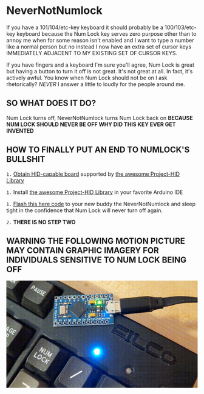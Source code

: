 # NeverNotNumlock

If you have a 101/104/etc-key keyboard it should probably be a 100/103/etc-key keyboard because the Num Lock key serves zero purpose other than to annoy me when for some reason isn't enabled and I want to type a number like a normal person but no instead I now have an extra set of cursor keys IMMEDIATELY ADJACENT TO MY EXISTING SET OF CURSOR KEYS.

If you have fingers and a keyboard I'm sure you'll agree, Num Lock is great but having a button to turn it off is not great.  It's not great at all.  In fact, it's actively awful.  You know when Num Lock should not be on I ask rhetorically? *NEVER* I answer a little to loudly for the people around me.

## SO WHAT DOES IT DO?

Num Lock turns off, NeverNotNumlock turns Num Lock back on **BECAUSE NUM LOCK SHOULD NEVER BE OFF WHY DID THIS KEY EVER GET INVENTED**

## HOW TO FINALLY PUT AN END TO NUMLOCK'S BULLSHIT

`1.` [Obtain HID-capable board](https://amzn.to/2Gie1Xu) supported by [the awesome Project-HID Library](https://github.com/NicoHood/HID)

`1.` Install [the awesome Project-HID Library](https://github.com/NicoHood/HID) in your favorite Arduino IDE

`1.` [Flash this here code](NeverNotNumlock.ino) to your new buddy the NeverNotNumlock and sleep tight in the confidence that Num Lock will never turn off again.

`2.` **THERE IS NO STEP TWO**

## WARNING THE FOLLOWING MOTION PICTURE MAY CONTAIN GRAPHIC IMAGERY FOR INDIVIDUALS SENSITIVE TO NUM LOCK BEING OFF

![Eat it, Num Lock](NeverNotNumlock.gif)